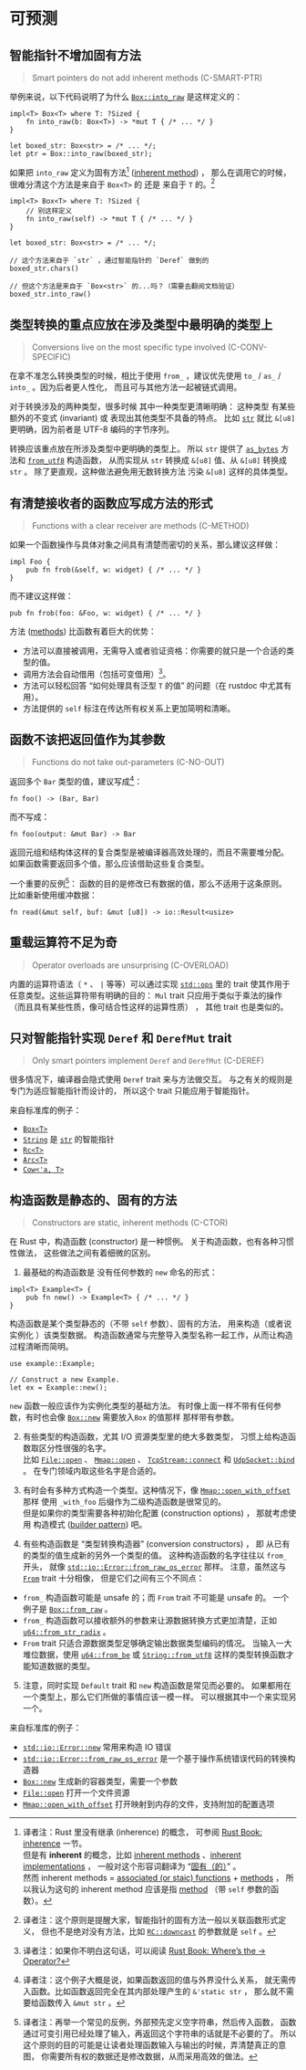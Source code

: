 # 可预测


<a id="c-smart-ptr"></a>
## 智能指针不增加固有方法 

> Smart pointers do not add inherent methods (C-SMART-PTR)

举例来说，以下代码说明了为什么 [`Box::into_raw`] 是这样定义的：

[`Box::into_raw`]: https://doc.rust-lang.org/std/boxed/struct.Box.html#method.into_raw

```rust,ignored
impl<T> Box<T> where T: ?Sized {
    fn into_raw(b: Box<T>) -> *mut T { /* ... */ }
}

let boxed_str: Box<str> = /* ... */;
let ptr = Box::into_raw(boxed_str);
```

如果把 `into_raw` 定义为固有方法[^inherent-method] 
([inherent method][inherent methods]) ，
那么在调用它的时候，很难分清这个方法是来自于 `Box<T>` 的
还是 来自于 `T` 的。[^C-SMART-PTR]

```rust,ignored
impl<T> Box<T> where T: ?Sized {
    // 别这样定义
    fn into_raw(self) -> *mut T { /* ... */ }
}

let boxed_str: Box<str> = /* ... */;

// 这个方法来自于 `str` ，通过智能指针的 `Deref` 做到的
boxed_str.chars()

// 但这个方法是来自于 `Box<str>` 的...吗？（需要去翻阅文档验证）
boxed_str.into_raw()
```

[^inherent-method]: 译者注：Rust 里没有继承 (inherence) 的概念，
可参阅 [Rust Book: inherence] 一节。\
但是有 **inherent** 的概念，比如 [inherent methods] 、[inherent implementations] ，
一般对这个形容词翻译为 “[固有（的）][固有的]” 。\
然而 inherent methods = [associated (or staic) functions] + [methods] ，
所以我认为这句的 inherent method 应该是指 [method][methods] （带 `self` 参数的函数）。

[^C-SMART-PTR]: 译者注：这个原则是提醒大家，智能指针的固有方法一般以关联函数形式定义，
但也不是绝对没有方法，比如 [`RC::downcast`] 的参数就是 `self` 。


[`RC::downcast`]: http://129.28.186.100/rust-docs/rust/html/std/rc/struct.Rc.html#method.downcast
[methods]: https://doc.rust-lang.org/nightly/reference/items/associated-items.html#methods
[associated (or staic) functions]: https://doc.rust-lang.org/nightly/reference/items/associated-items.html#associated-functions-and-methods
[inherent methods]: http://doc.rust-lang.org/nightly/reference/glossary.html#inherent-method
[inherent implementations]: https://doc.rust-lang.org/nightly/reference/items/implementations.html#inherent-implementations
[固有的]: https://minstrel1977.gitee.io/rust-reference/items/implementations.html#inherent-implementations
[Rust Book: inherence]: https://doc.rust-lang.org/book/ch17-01-what-is-oo.html?highlight=inherence#inheritance-as-a-type-system-and-as-code-sharing

<a id="c-conv-specific"></a>
## 类型转换的重点应放在涉及类型中最明确的类型上 

> Conversions live on the most specific type involved (C-CONV-SPECIFIC)

在拿不准怎么转换类型的时候，相比于使用 `from_` ，建议优先使用
`to_` / `as_` / `into_` 。因为后者更人性化，
而且可与其他方法一起被链式调用。

对于转换涉及的两种类型，很多时候 其中一种类型更清晰明确：
这种类型 有某些额外的不变式 (invariant) 或 表现出其他类型不具备的特点。
比如 [`str`] 就比 `&[u8]` 更明确，因为前者是 UTF-8 编码的字节序列。

[`str`]: https://doc.rust-lang.org/std/primitive.str.html

转换应该重点放在所涉及类型中更明确的类型上。
所以 `str` 提供了 [`as_bytes`] 方法和 [`from_utf8`] 构造函数，
从而实现从 `str` 转换成 `&[u8]` 值、从 `&[u8]` 转换成 `str` 。
除了更直观，这种做法避免用无数转换方法 污染 `&[u8]` 这样的具体类型。


[`as_bytes`]: https://doc.rust-lang.org/std/primitive.str.html#method.as_bytes
[`from_utf8`]: https://doc.rust-lang.org/std/str/fn.from_utf8.html


<a id="c-method"></a>
## 有清楚接收者的函数应写成方法的形式 

> Functions with a clear receiver are methods (C-METHOD)

如果一个函数操作与具体对象之间具有清楚而密切的关系，那么建议这样做：

```rust,ignored
impl Foo {
    pub fn frob(&self, w: widget) { /* ... */ }
}
```

而不建议这样做：

```rust,ignored
pub fn frob(foo: &Foo, w: widget) { /* ... */ }
```

方法 ([methods]) 比函数有着巨大的优势：

* 方法可以直接被调用，无需导入或者验证资格：你需要的就只是一个合适的类型的值。
* 调用方法会自动借用（包括可变借用）[^auto-refer]。
* 方法可以轻松回答 “如何处理具有泛型 `T` 的值” 的问题（在 rustdoc 中尤其有用）。
* 方法提供的 `self` 标注在传达所有权关系上更加简明和清晰。

[^auto-refer]: 译者注：如果你不明白这句话，可以阅读 
[Rust Book: Where’s the -> Operator?](https://doc.rust-lang.org/book/ch05-03-method-syntax.html#wheres-the---operator)

<a id="c-no-out"></a>
## 函数不该把返回值作为其参数 

> Functions do not take out-parameters (C-NO-OUT)

返回多个 `Bar` 类型的值，建议写成[^C-NO-OUT]：

```rust,ignored
fn foo() -> (Bar, Bar)
```

而不写成：

```rust,ignored
fn foo(output: &mut Bar) -> Bar
```

返回元组和结构体这样的复合类型是被编译器高效处理的，而且不需要堆分配。
如果函数需要返回多个值，那么应该借助这些复合类型。

一个重要的反例[^C-NO-OUT2]：
函数的目的是修改已有数据的值，那么不适用于这条原则。
比如重新使用缓冲数据：

```rust,ignored
fn read(&mut self, buf: &mut [u8]) -> io::Result<usize>
```

[^C-NO-OUT]: 译者注：这个例子大概是说，如果函数返回的值与外界没什么关系，
就无需传入函数。比如函数返回完全在其内部处理产生的 `&'static str` ，
那么就不需要给函数传入 `&mut str` 。

[^C-NO-OUT2]: 译者注：再举一个常见的反例，外部预先定义空字符串，然后传入函数，
函数通过可变引用已经处理了输入，再返回这个字符串的话就是不必要的了。
所以这个原则的目的可能是让读者处理函数输入与输出的时候，弄清楚真正的意图，
你需要所有权的数据还是修改数据，从而采用高效的做法。

<a id="c-overload"></a>
## 重载运算符不足为奇 

> Operator overloads are unsurprising (C-OVERLOAD)

内置的运算符语法（ `*` 、 `|` 等等）可以通过实现 [`std::ops`] 里的 trait
使其作用于任意类型。这些运算符带有明确的目的：
`Mul` trait 只应用于类似于乘法的操作
（而且具有某些性质，像可结合性这样的运算性质） ，
其他 trait 也是类似的。

[`std::ops`]: https://doc.rust-lang.org/std/ops/index.html#traits


<a id="c-deref"></a>
## 只对智能指针实现 `Deref` 和 `DerefMut` trait 

> Only smart pointers implement `Deref` and `DerefMut` (C-DEREF)

很多情况下，编译器会隐式使用 `Deref` trait 来与方法做交互。
与之有关的规则是专门为适应智能指针而设计的，
所以这个 trait 只能应用于智能指针。

来自标准库的例子：

- [`Box<T>`](https://doc.rust-lang.org/std/boxed/struct.Box.html)
- [`String`](https://doc.rust-lang.org/std/string/struct.String.html)
  是 [`str`](https://doc.rust-lang.org/std/primitive.str.html) 的智能指针
- [`Rc<T>`](https://doc.rust-lang.org/std/rc/struct.Rc.html)
- [`Arc<T>`](https://doc.rust-lang.org/std/sync/struct.Arc.html)
- [`Cow<'a, T>`](https://doc.rust-lang.org/std/borrow/enum.Cow.html)


<a id="c-ctor"></a>
## 构造函数是静态的、固有的方法 

> Constructors are static, inherent methods (C-CTOR)

在 Rust 中，构造函数 (constructor) 是一种惯例。
关于构造函数，也有各种习惯性做法，
这些做法之间有着细微的区别。

1. 最基础的构造函数是 没有任何参数的 `new` 命名的形式：

```rust,ignored
impl<T> Example<T> {
    pub fn new() -> Example<T> { /* ... */ }
}
```

构造函数是某个类型静态的（不带 `self` 参数）、固有的方法，
用来构造（或者说 实例化 ）该类型数据。
构造函数通常与完整导入类型名称一起工作，从而让构造过程清晰而简明。

```rust,ignored
use example::Example;

// Construct a new Example.
let ex = Example::new();
```

`new` 函数一般应该作为实例化类型的基础方法。
有时像上面一样不带有任何参数，有时也会像 [`Box::new`] 需要放入`Box` 的值那样
那样带有参数。

2. 有些类型的构造函数，尤其 I/O 资源类型里的绝大多数类型，
习惯上给构造函数取区分性很强的名字。\
比如 [`File::open`] 、 [`Mmap::open`] 、
[`TcpStream::connect`] 和 [`UdpSocket::bind`] 。
在专门领域内取这些名字是合适的。

3. 有时会有多种方式构造一个类型。这种情况下，像 [`Mmap::open_with_offset`] 那样
  使用 `_with_foo` 后缀作为二级构造函数是很常见的。\
但是如果你的类型需要各种初始化配置 (construction options) ，
那就考虑使用 构造模式 ([builder pattern][C-BUILDER]) 吧。

4. 有些构造函数是 “类型转换构造器” (conversion constructors) ，
即 从已有的类型的值生成新的另外一个类型的值。
这种构造函数的名字往往以 `from_` 开头，
就像 [`std::io::Error::from_raw_os_error`] 那样。
注意，虽然这与 [`From`][C-CONV-TRAITS] trait 十分相像，
但是它们之间有三个不同点：

- `from_` 构造函数可能是 unsafe 的；而 `From` trait 不可能是 unsafe 的。
  一个例子是 [`Box::from_raw`] 。
- `from_` 构造函数可以接收额外的参数来让源数据转换方式更加清楚，正如 
  [`u64::from_str_radix`] 。
- `From` trait 只适合源数据类型足够确定输出数据类型编码的情况。
  当输入一大堆位数据，使用 [`u64::from_be`] 或 [`String::from_utf8`]
  这样的类型转换函数才能知道数据的类型。

[`Box::from_raw`]: https://doc.rust-lang.org/std/boxed/struct.Box.html#method.from_raw
[`u64::from_str_radix`]: https://doc.rust-lang.org/std/primitive.u64.html#method.from_str_radix
[`u64::from_be`]: https://doc.rust-lang.org/std/primitive.u64.html#method.from_be
[`String::from_utf8`]: https://doc.rust-lang.org/std/string/struct.String.html#method.from_utf8

5. 注意，同时实现 `Default` trait 和 `new` 构造函数是常见而必要的。
如果都用在一个类型上，那么它们所做的事情应该一模一样。
可以根据其中一个来实现另一个。

[C-BUILDER]: type-safety.html#c-builder
[C-CONV-TRAITS]: interoperability.html#c-conv-traits

来自标准库的例子：

- [`std::io::Error::new`] 常用来构造 IO 错误
- [`std::io::Error::from_raw_os_error`] 
  是一个基于操作系统错误代码的转换构造器 
- [`Box::new`] 生成新的容器类型，需要一个参数 
- [`File::open`] 打开一个文件资源
- [`Mmap::open_with_offset`] 打开映射到内存的文件，支持附加的配置选项

[`File::open`]: https://doc.rust-lang.org/stable/std/fs/struct.File.html#method.open
[`Mmap::open`]: https://docs.rs/memmap/0.5.2/memmap/struct.Mmap.html#method.open
[`Mmap::open_with_offset`]: https://docs.rs/memmap/0.5.2/memmap/struct.Mmap.html#method.open_with_offset
[`TcpStream::connect`]: https://doc.rust-lang.org/stable/std/net/struct.TcpStream.html#method.connect
[`UdpSocket::bind`]: https://doc.rust-lang.org/stable/std/net/struct.UdpSocket.html#method.bind
[`std::io::Error::new`]: https://doc.rust-lang.org/std/io/struct.Error.html#method.new
[`std::io::Error::from_raw_os_error`]: https://doc.rust-lang.org/std/io/struct.Error.html#method.from_raw_os_error
[`Box::new`]: https://doc.rust-lang.org/stable/std/boxed/struct.Box.html#method.new

